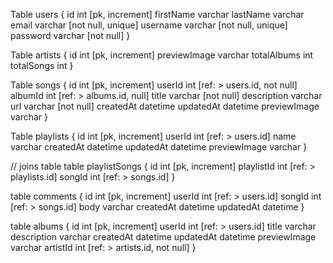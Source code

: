 Table users {
  id int [pk, increment]
  firstName varchar
  lastName varchar
  email varchar [not null, unique]
  username varchar [not null, unique]
  password varchar [not null]
}

Table artists {
  id int [pk, increment]
  previewImage varchar
  totalAlbums int 
  totalSongs int
}

Table songs {
  id int [pk, increment]
  userId int [ref: > users.id, not null]
  albumId int  [ref: > albums.id, null]
  title varchar [not null]
  description varchar
  url varchar [not null]
  createdAt datetime
  updatedAt datetime
  previewImage varchar
}

Table playlists {
  id int [pk, increment]
  userId int  [ref: > users.id]
  name varchar
  createdAt datetime
  updatedAt datetime
  previewImage varchar
}

// joins table
table playlistSongs {
  id int [pk, increment]
  playlistId int [ref: > playlists.id]
  songId int [ref: > songs.id]
}

table comments {
  id int [pk, increment]
  userId int [ref: > users.id]
  songId int [ref: > songs.id]
  body varchar 
  createdAt datetime
  updatedAt datetime
}

table albums {
  id int [pk, increment]
  userId int [ref: > users.id]
  title varchar
  description varchar
  createdAt datetime
  updatedAt datetime
  previewImage varchar
  artistId int [ref: > artists.id, not null]
}
